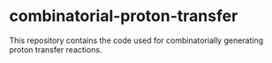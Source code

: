 # combinatorial-proton-transfer
This repository contains the code used for combinatorially generating proton transfer reactions.
